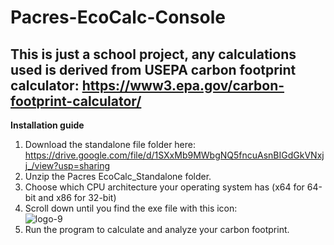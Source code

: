 # Pacres-EcoCalc-Console
## This is just a school project, any calculations used is derived from USEPA carbon footprint calculator: https://www3.epa.gov/carbon-footprint-calculator/
**Installation guide**
1. Download the standalone file folder here: https://drive.google.com/file/d/1SXxMb9MWbgNQ5fncuAsnBIGdGkVNxjj_/view?usp=sharing
2. Unzip the Pacres EcoCalc_Standalone folder.
3. Choose which CPU architecture your operating system has (x64 for 64-bit and x86 for 32-bit)
4. Scroll down until you find the exe file with this icon: <br>
   ![logo-9](https://github.com/user-attachments/assets/6ccb99aa-e5a3-4c5e-babb-2ddaa94f1756)
5. Run the program to calculate and analyze your carbon footprint.
